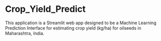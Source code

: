 # Crop_Yield_Predict
This application is a Streamlit web app designed to be a Machine Learning Prediction Interface for estimating crop yield ($\text{kg/ha}$) for oilseeds in Maharashtra, India.
